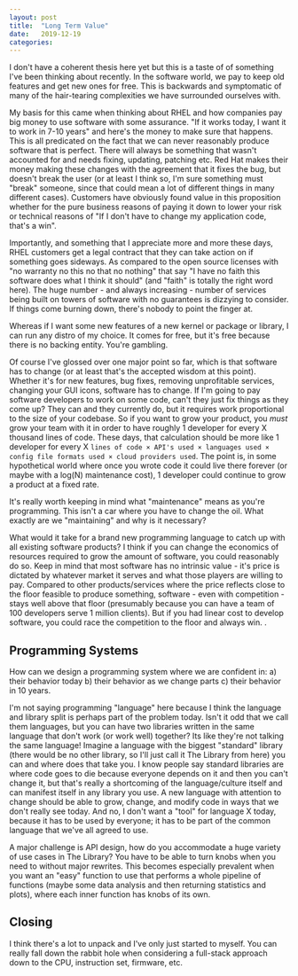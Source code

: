 ```yaml
---
layout: post
title:  "Long Term Value"
date:   2019-12-19
categories:
---
```


I don't have a coherent thesis here yet but this is a taste of of something I've been thinking about recently. In the software world, we pay to keep old features and get new ones for free. This is backwards and symptomatic of many of the hair-tearing complexities we have surrounded ourselves with.

My basis for this came when thinking about RHEL and how companies pay big money to use software with some assurance. "If it works today, I want it to work in 7-10 years" and here's the money to make sure that happens. This is all predicated on the fact that we can never reasonably produce software that is perfect. There will always be something that wasn't accounted for and needs fixing, updating, patching etc. Red Hat makes their money making these changes with the agreement that it fixes the bug, but doesn't break the user (or at least I think so, I'm sure something must "break" someone, since that could mean a lot of different things in many different cases). Customers have obviously found value in this proposition whether for the pure business reasons of paying it down to lower your risk or technical reasons of "If I don't have to change my application code, that's a win".

Importantly, and something that I appreciate more and more these days, RHEL customers get a legal contract that they can take action on if something goes sideways. As compared to the open source licenses with "no warranty no this no that no nothing" that say "I have no faith this software does what I think it should" (and "faith" is totally the right word here). The huge number - and always increasing - number of services being built on towers of software with no guarantees is dizzying to consider. If things come burning down, there's nobody to point the finger at.

Whereas if I want some new features of a new kernel or package or library, I can run any distro of my choice. It comes for free, but it's free because there is no backing entity. You're gambling.

Of course I've glossed over one major point so far, which is that software has to change (or at least that's the accepted wisdom at this point). Whether it's for new features, bug fixes, removing unprofitable services, changing your GUI icons, software has to change. If I'm going to pay software developers to work on some code, can't they just fix things as they come up? They can and they currently do, but it requires work proportional to the size of your codebase. So if you want to grow your product, you *must* grow your team with it in order to have roughly 1 developer for every X thousand lines of code. These days, that calculation should be more like 1 developer for every X `lines of code × API's used × languages used × config file formats used × cloud providers used`. The point is, in some hypothetical world where once you wrote code it could live there forever (or maybe with a log(N) maintenance cost), 1 developer could continue to grow a product at a fixed rate.

It's really worth keeping in mind what "maintenance" means as you're programming. This isn't a car where you have to change the oil. What exactly are we "maintaining" and why is it necessary?

What would it take for a brand new programming language to catch up with all existing software products? I think if you can change the economics of resources required to grow the amount of software, you could reasonably do so. Keep in mind that most software has no intrinsic value - it's price is dictated by whatever market it serves and what those players are willing to pay. Compared to other products/services where the price reflects close to the floor feasible to produce something, software - even with competition - stays well above that floor (presumably because you can have a team of 100 developers serve 1 million clients). But if you had linear cost to develop software, you could race the competition to the floor and always win. <End of grandiose talk>.

## Programming Systems

How can we design a programming system where we are confident in: a) their behavior today b) their behavior as we change parts c) their behavior in 10 years.

I'm not saying programming "language" here because I think the language and library split is perhaps part of the problem today. Isn't it odd that we call them languages, but you can have two libraries written in the same language that don't work (or work well) together? Its like they're not talking the same language! Imagine a language with the biggest "standard" library (there would be no other library, so I'll just call it The Library from here) you can and where does that take you. I know people say standard libraries are where code goes to die because everyone depends on it and then you can't change it, but that's really a shortcoming of the language/culture itself and can manifest itself in any library you use. A new language with attention to change should be able to grow, change, and modify code in ways that we don't really see today. And no, I don't want a "tool" for language X today, because it has to be used by everyone; it has to be part of the common language that we've all agreed to use.

A major challenge is API design, how do you accommodate a huge variety of use cases in The Library? You have to be able to turn knobs when you need to without major rewrites. This becomes especially prevalent when you want an "easy" function to use that performs a whole pipeline of functions (maybe some data analysis and then returning statistics and plots), where each inner function has knobs of its own.

## Closing

I think there's a lot to unpack and I've only just started to myself. You can really fall down the rabbit hole when considering a full-stack approach down to the CPU, instruction set, firmware, etc.
